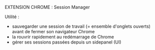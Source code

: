 EXTENSION CHROME : Session Manager

Utilité :
- sauvegarder une session de travail (= ensemble d'onglets ouverts) avant de fermer son navigateur Chrome
- la rouvrir rapidement au redémarrage de Chrome
- gérer ses sessions passées depuis un sidepanel (UI)